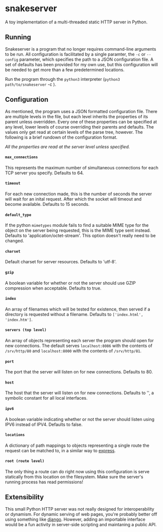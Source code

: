 # snakeserver

A toy implementation of a multi-threaded static HTTP server in Python.

## Running

Snakeserver is a program that no longer requires command-line arguments to be
run. All configuration is facilitated by a single paramter, the `-c` or
`--config` parameter, which specifies the path to a JSON configuration file. A
set of defaults has been provided for my own use, but this configuration will
be needed to get more than a few predetermined locations.

Run the program through the `python3` interpreter
(`python3 path/to/snakeserver` -c <config file destination>).

## Configuration

As mentioned, the program uses a JSON formatted configuration file. There are
multiple levels in the file, but each level inherits the properties of its 
parent unless overridden. Every one of these properties can be specified
at any level, lower levels of course overriding their parents and defaults.
The values only get read at certain levels of the parse tree, however.
The following is a brief rundown of the configuration format.

*All the properties are read at the server level unless specified.*

#### `max_connections`
This represents the maximum number of simultaneous connections for each TCP 
server you specify. Defaults to 64.

#### `timeout`
For each new connection made, this is the number of seconds the server will
wait for an inital request. After which the socket will timeout and become
available. Defaults to 15 seconds.

#### `default_type`
If the python `mimetypes` module fails to find a suitable MIME type for the
object on the server being requested, this is the MIME type sent instead.
Defaults to 'application/octet-stream'. This option doesn't really need to
be changed.

#### `charset`
Default charset for server resources. Defaults to 'utf-8'.

#### `gzip`
A boolean variable for whether or not the server should use GZIP compression
when acceptable. Defaults to true.

#### `index`
An array of filenames which will be tested for existence, then served if a 
directory is requested without a filename. Defaults to 
`['index.html', 'index.htm']`.

#### `servers (top level)`
An array of objects representing each server the program should open for new 
connections. The default serves `localhost:8086` with the contents of 
`/srv/http/80` and `localhost:8000` with the contents of `/srv/http/81`.

#### `port`
The port that the server will listen on for new connections. Defaults to 80.

#### `host`
The host that the server will listen on for new connections. Defaults to '',
a symbolic constant for all local interfaces.

#### `ipv6`
A boolean variable indicating whether or not the server should listen using
IPV6 instead of IPV4. Defaults to false.

#### `locations`
A dictionary of path mappings to objects representing a single route the
request can be matched to, in a similar way to [express](express.js).

#### `root (route level)`
The only thing a route can do right now using this configuration is serve
statically from this location on the filesystem. Make sure the server's
running process has read permissions!

## Extensibility

This small Python HTTP server was not really designed for interoperability
or dynamism. For dynamic serving of web pages, you're probably better
off using something like [django](django). However, adding an importable
interface would be a fun activity in server-side scripting and maintaning
a public API.

[express]: http://expressjs.com/
[django]: https://www.djangoproject.com/